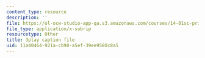 ```yaml
---
content_type: resource
description: ''
file: https://ol-ocw-studio-app-qa.s3.amazonaws.com/courses/14-01sc-principles-of-microeconomics-fall-2011/11a40464921acb90a5ef39ee9580c8a5_A6FOBdtbcz4.srt
file_type: application/x-subrip
resourcetype: Other
title: 3play caption file
uid: 11a40464-921a-cb90-a5ef-39ee9580c8a5
---
```

